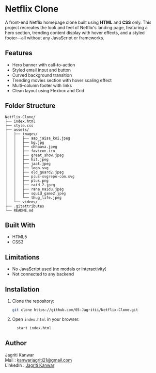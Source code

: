 # Netflix Clone

A front-end Netflix homepage clone built using **HTML** and **CSS** only. This project recreates the look and feel of Netflix's landing page, featuring a hero section, trending content display with hover effects, and a styled footer—all without any JavaScript or frameworks.

##  Features

- Hero banner with call-to-action
- Styled email input and button
- Curved background transition
- Trending movies section with hover scaling effect
- Multi-column footer with links
- Clean layout using Flexbox and Grid

## Folder Structure
```
Netflix-Clone/
├── index.html                
├── style.css                 
├── assets/                   
│   ├── images/               
│   │   ├── aap_jaisa_koi.jpeg
│   │   ├── bg.jpg
│   │   ├── chhaava.jpeg
│   │   ├── favicon.ico
│   │   ├── great_show.jpeg
│   │   ├── hit.jpeg
│   │   ├── jaat.jpeg
│   │   ├── logo.svg
│   │   ├── old_guard2.jpeg
│   │   ├── plus-svgrepo-com.svg
│   │   ├── plus.png
│   │   ├── raid_2.jpeg
│   │   ├── rana_naidu.jpeg
│   │   ├── squid_game2.jpeg
│   │   └── thug_life.jpeg
│   └── videos/               
├── .gitattributes            
└── README.md
```

##  Built With

- HTML5
- CSS3

##  Limitations

- No JavaScript used (no modals or interactivity)
- Not connected to any backend

##  Installation

1. Clone the repository:
   ```bash
   git clone https://github.com/05-Jagritii/Netflix-Clone.git
2. Open `index.html` in your browser.
   
   ```bash
     start index.html
## Author
Jagriti Kanwar
<br>
Mail : [kanwarjagriti21@gmail.com ](mailto:kanwarjagriti21@gmail.com)
<br>
LinkedIn : [Jagriti Kanwar](https://www.linkedin.com/in/jagriti-kanwar)
